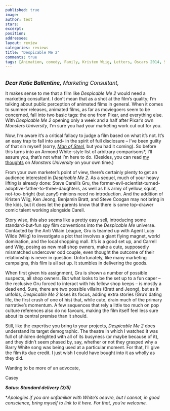 ```yaml
---
published: true
image:
author: test 
stars: 
excerpt: 
position: 
addressee: 
layout: review
categories: reviews
title: "Despicable Me 2"
comments: true
tags: [Animation, comedy, Family, Kristen Wiig, Letters, Oscars 2014, Steve Carrell]
---
```

<div><p><span style="font-size:120%;"><strong><em><br /><span class="full-image-block ssNonEditable"><span><a href="/letters/2013/7/5/despicable-me-2.html"><img src="http://static.squarespace.com/static/5005f6bcc4aa41161b33e89e/5329cf1fe4b07c068ebf74de/5329cf1fe4b07c068ebf7873/1373040408933/despicable-me-2.jpg" alt="" /></a></span></span>Dear Katie Ballentine,</em></strong><em> Marketing Consultant,</em></span></p>
<p>It makes sense to me that a film like <em>Despicable Me 2</em> would need a marketing consultant. I don&rsquo;t mean that as a shot at the film&rsquo;s quality; I&rsquo;m talking about public perception of animated films in general. When it comes to summer releases, animated films, as far as moviegoers seem to be concerned, fall into two basic tags: the one from Pixar, and everything else. With <em>Despicable Me 2</em> opening only a week and a half after Pixar&rsquo;s own <em>Monsters University</em>, I&rsquo;m sure you had your marketing work cut out for you.&nbsp;</p>
<p>Now, I&rsquo;m aware it&rsquo;s a critical fallacy to judge a film based on what it&rsquo;s not. It&rsquo;s an easy trap to fall into and&ndash; in the spirit of full disclosure &ndash; I&rsquo;ve been guilty of that sin myself (sorry, <a href="/letters/2013/6/14/man-of-steel.html"><em>Man of Steel</em></a>, but you had it coming). So before this turns into an Armond White-style list of arbitrary comparisons*, I&rsquo;ll assure you, that&rsquo;s not what I&rsquo;m here to do. (Besides, you can read <a href="/letters/2013/6/21/monsters-university.html">my thoughts</a> on <em>Monsters University</em> on your own time.)</p>
<p>From your own marketer&rsquo;s point of view, there&rsquo;s certainly plenty to get an audience interested in <em>Despicable Me 2.</em> As a sequel, much of your heavy lifting is already done: Steve Carell&rsquo;s Gru, the former-evil-scientist-turned-adoptive-father-to-three-daughters, as well as his army of yellow, squat, not-too-bright (but zany!) minions need no introduction. And the addition of Kristen Wiig, Ken Jeong, Benjamin Bratt, and Steve Coogan may not bring in the kids, but it does let the parents know that there is some top-drawer comic talent working alongside Carell.&nbsp;</p>
<p>Story wise, this also seems like a pretty easy sell, introducing some standard-but-fun spy film conventions into the <em>Despicable Me </em>universe. Contacted by the Anti Villain League, Gru is teamed up with Agent Lucy Wilde (Wiig) to investigate a plot that involves a giant flying magnet, world domination, and the local shopping mall. It&rsquo;s is a good set up, and Carrell and Wiig, posing as new mall shop owners, make a cute, supposedly mismatched undercover odd couple, even thought the outcome of their relationship is never in question. Unfortunately, like many marketing campaigns, this film is all set up. It stumbles in delivering the goods.</p>
<p>When first given his assignment, Gru is shown a number of possible suspects, all shop owners. But what looks to be the set up to a fun caper &ndash; the reclusive Gru forced to interact with his fellow shop keeps &ndash; is mostly a dead end. Sure, there are two possible villains (Bratt and Jeong), but as it unfolds, <em>Despicable Me 2</em> loses its focus, adding extra stories (Gru&rsquo;s dating life, the first crush of one of his) that, while cute, drain much of the primary narrative&rsquo;s momentum. A few sequences that rely a little too much on pop culture references also do no favours, making the film itself feel less sure about its central premise than it should.&nbsp;</p>
<p>Still, like the expertise you bring to your projects, <em>Despicable Me 2</em> does understand its target demographic. The theatre in which I watched it was full of children delighted with all of its busyness (or maybe because of it), and they didn&rsquo;t seem phased by, say, whether or not they grasped why a Barry White song was being used at a particular moment. For that, I&rsquo;ll give the film its due credit. I just wish I could have bought into it as wholly as they did.</p>
<p>Wanting to be more of an advocate,</p>
<p>Casey</p>
<p><strong><em>Satus: Standard delivery (3/5)</em></strong></p>
<p>*<em>Apologies if you are unfamiliar with White&rsquo;s oeuvre, but I cannot, in good conscience, bring myself to link to it here. For that, you&rsquo;re welcome.</em></p></div>
